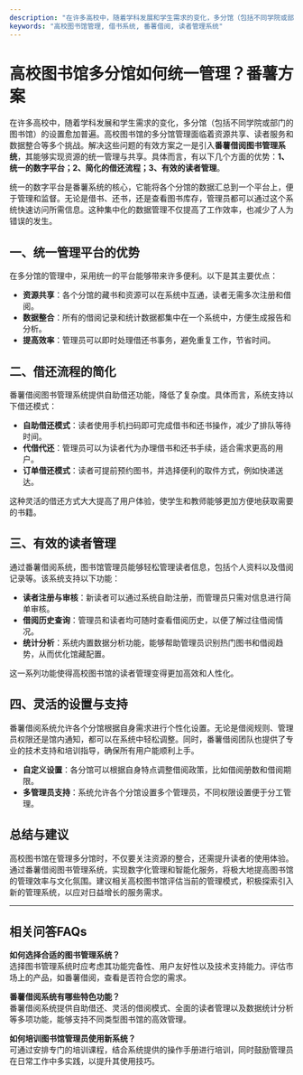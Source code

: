 ```yaml
---
description: "在许多高校中，随着学科发展和学生需求的变化，多分馆（包括不同学院或部门的图书馆）的设置愈加普遍。高校图书馆的多分馆管理面临着资源共享、读者服务和数据整合等多个挑战。解决这些问题的有效方案之一是引入**番薯借阅图书管理系统**，其能够实现资源的统一管理与共享。具体而言，有以下几个方面的优势：**1、统一的数字平台；2、简化的借还流程；3、有效的读者管理**。"
keywords: "高校图书馆管理, 借书系统, 番薯借阅, 读者管理系统"
---
```

# 高校图书馆多分馆如何统一管理？番薯方案

在许多高校中，随着学科发展和学生需求的变化，多分馆（包括不同学院或部门的图书馆）的设置愈加普遍。高校图书馆的多分馆管理面临着资源共享、读者服务和数据整合等多个挑战。解决这些问题的有效方案之一是引入**番薯借阅图书管理系统**，其能够实现资源的统一管理与共享。具体而言，有以下几个方面的优势：**1、统一的数字平台；2、简化的借还流程；3、有效的读者管理**。

统一的数字平台是番薯系统的核心，它能将各个分馆的数据汇总到一个平台上，便于管理和监督。无论是借书、还书，还是查看图书库存，管理员都可以通过这个系统快速访问所需信息。这种集中化的数据管理不仅提高了工作效率，也减少了人为错误的发生。

## **一、统一管理平台的优势**

在多分馆的管理中，采用统一的平台能够带来许多便利。以下是其主要优点：

- **资源共享**：各个分馆的藏书和资源可以在系统中互通，读者无需多次注册和借阅。
- **数据整合**：所有的借阅记录和统计数据都集中在一个系统中，方便生成报告和分析。
- **提高效率**：管理员可以即时处理借还书事务，避免重复工作，节省时间。

## **二、借还流程的简化**

番薯借阅图书管理系统提供自助借还功能，降低了复杂度。具体而言，系统支持以下借还模式：

- **自助借还模式**：读者使用手机扫码即可完成借书和还书操作，减少了排队等待时间。
- **代借代还**：管理员可以为读者代为办理借书和还书手续，适合需求更高的用户。
- **订单借还模式**：读者可提前预约图书，并选择便利的取件方式，例如快递送达。

这种灵活的借还方式大大提高了用户体验，使学生和教师能够更加方便地获取需要的书籍。

## **三、有效的读者管理**

通过番薯借阅系统，图书馆管理员能够轻松管理读者信息，包括个人资料以及借阅记录等。该系统支持以下功能：

- **读者注册与审核**：新读者可以通过系统自助注册，而管理员只需对信息进行简单审核。
- **借阅历史查询**：管理员和读者均可随时查看借阅历史，以便了解过往借阅情况。
- **统计分析**：系统内置数据分析功能，能够帮助管理员识别热门图书和借阅趋势，从而优化馆藏配置。

这一系列功能使得高校图书馆的读者管理变得更加高效和人性化。

## **四、灵活的设置与支持**

番薯借阅系统允许各个分馆根据自身需求进行个性化设置。无论是借阅规则、管理员权限还是馆内通知，都可以在系统中轻松调整。同时，番薯借阅团队也提供了专业的技术支持和培训指导，确保所有用户能顺利上手。

- **自定义设置**：各分馆可以根据自身特点调整借阅政策，比如借阅册数和借阅期限。
- **多管理员支持**：系统允许各个分馆设置多个管理员，不同权限设置便于分工管理。

## **总结与建议**

高校图书馆在管理多分馆时，不仅要关注资源的整合，还需提升读者的使用体验。通过番薯借阅图书管理系统，实现数字化管理和智能化服务，将极大地提高图书馆的管理效率与文化氛围。建议相关高校图书馆评估当前的管理模式，积极探索引入新的管理系统，以应对日益增长的服务需求。

---

## 相关问答FAQs

**如何选择合适的图书管理系统？**  
选择图书管理系统时应考虑其功能完备性、用户友好性以及技术支持能力。评估市场上的产品，如番薯借阅，查看是否符合您的需求。

**番薯借阅系统有哪些特色功能？**  
番薯借阅系统提供自助借还、灵活的借阅模式、全面的读者管理以及数据统计分析等多项功能，能够支持不同类型图书馆的高效管理。

**如何培训图书馆管理员使用新系统？**  
可通过安排专门的培训课程，结合系统提供的操作手册进行培训，同时鼓励管理员在日常工作中多实践，以提升其使用技巧。
